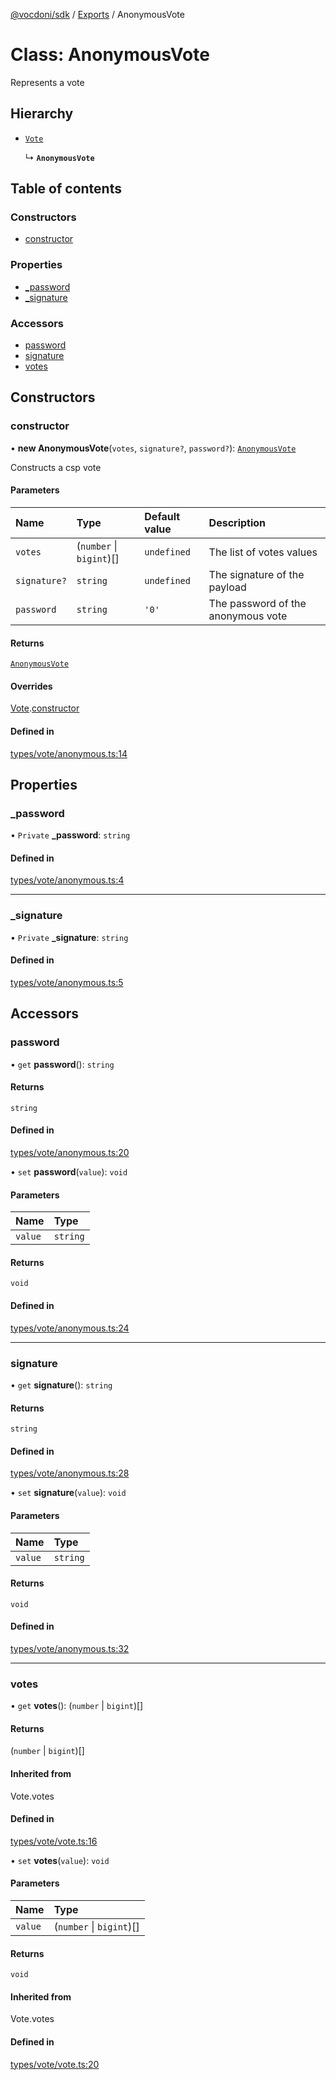 [@vocdoni/sdk](/sdk) / [Exports](../modules.md) / AnonymousVote

# Class: AnonymousVote

Represents a vote

## Hierarchy

- [`Vote`](Vote.md)

  ↳ **`AnonymousVote`**

## Table of contents

### Constructors

- [constructor](AnonymousVote.md#constructor)

### Properties

- [\_password](AnonymousVote.md#_password)
- [\_signature](AnonymousVote.md#_signature)

### Accessors

- [password](AnonymousVote.md#password)
- [signature](AnonymousVote.md#signature)
- [votes](AnonymousVote.md#votes)

## Constructors

### constructor

• **new AnonymousVote**(`votes`, `signature?`, `password?`): [`AnonymousVote`](AnonymousVote.md)

Constructs a csp vote

#### Parameters

| Name | Type | Default value | Description |
| :------ | :------ | :------ | :------ |
| `votes` | (`number` \| `bigint`)[] | `undefined` | The list of votes values |
| `signature?` | `string` | `undefined` | The signature of the payload |
| `password` | `string` | `'0'` | The password of the anonymous vote |

#### Returns

[`AnonymousVote`](AnonymousVote.md)

#### Overrides

[Vote](Vote.md).[constructor](Vote.md#constructor)

#### Defined in

[types/vote/anonymous.ts:14](https://github.com/vocdoni/vocdoni-sdk/blob/2c8c18a/src/types/vote/anonymous.ts#L14)

## Properties

### \_password

• `Private` **\_password**: `string`

#### Defined in

[types/vote/anonymous.ts:4](https://github.com/vocdoni/vocdoni-sdk/blob/2c8c18a/src/types/vote/anonymous.ts#L4)

___

### \_signature

• `Private` **\_signature**: `string`

#### Defined in

[types/vote/anonymous.ts:5](https://github.com/vocdoni/vocdoni-sdk/blob/2c8c18a/src/types/vote/anonymous.ts#L5)

## Accessors

### password

• `get` **password**(): `string`

#### Returns

`string`

#### Defined in

[types/vote/anonymous.ts:20](https://github.com/vocdoni/vocdoni-sdk/blob/2c8c18a/src/types/vote/anonymous.ts#L20)

• `set` **password**(`value`): `void`

#### Parameters

| Name | Type |
| :------ | :------ |
| `value` | `string` |

#### Returns

`void`

#### Defined in

[types/vote/anonymous.ts:24](https://github.com/vocdoni/vocdoni-sdk/blob/2c8c18a/src/types/vote/anonymous.ts#L24)

___

### signature

• `get` **signature**(): `string`

#### Returns

`string`

#### Defined in

[types/vote/anonymous.ts:28](https://github.com/vocdoni/vocdoni-sdk/blob/2c8c18a/src/types/vote/anonymous.ts#L28)

• `set` **signature**(`value`): `void`

#### Parameters

| Name | Type |
| :------ | :------ |
| `value` | `string` |

#### Returns

`void`

#### Defined in

[types/vote/anonymous.ts:32](https://github.com/vocdoni/vocdoni-sdk/blob/2c8c18a/src/types/vote/anonymous.ts#L32)

___

### votes

• `get` **votes**(): (`number` \| `bigint`)[]

#### Returns

(`number` \| `bigint`)[]

#### Inherited from

Vote.votes

#### Defined in

[types/vote/vote.ts:16](https://github.com/vocdoni/vocdoni-sdk/blob/2c8c18a/src/types/vote/vote.ts#L16)

• `set` **votes**(`value`): `void`

#### Parameters

| Name | Type |
| :------ | :------ |
| `value` | (`number` \| `bigint`)[] |

#### Returns

`void`

#### Inherited from

Vote.votes

#### Defined in

[types/vote/vote.ts:20](https://github.com/vocdoni/vocdoni-sdk/blob/2c8c18a/src/types/vote/vote.ts#L20)
